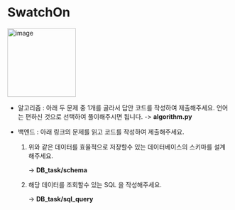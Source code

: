 # SwatchOn

<img width="154" alt="image" src="https://github.com/minjuyang56/SwatchOn/assets/71022455/ba08a973-db7b-4393-9111-ae5d886d1ef1">


- 알고리즘 : 아래 두 문제 중 1개를 골라서 답안 코드를 작성하여 제출해주세요. 언어는 편하신 것으로 선택하여 풀이해주시면 됩니다.
  -> **algorithm.py**

- 백엔드 : 아래 링크의 문제를 읽고 코드를 작성하여 제출해주세요.
  1. 위와 같은 데이터를 효율적으로 저장할수 있는 데이터베이스의 스키마를 설계해주세요.

     -> **DB_task/schema**
  3. 해당 데이터를 조회할수 있는 SQL 을 작성해주세요.

      -> **DB_task/sql_query**
